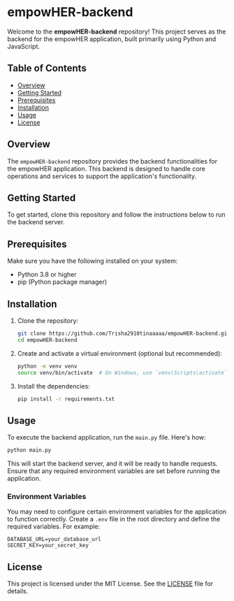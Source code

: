 
# empowHER-backend

Welcome to the **empowHER-backend** repository! This project serves as the backend for the empowHER application, built primarily using Python and JavaScript.

## Table of Contents
- [Overview](#overview)
- [Getting Started](#getting-started)
- [Prerequisites](#prerequisites)
- [Installation](#installation)
- [Usage](#usage)
- [License](#license)

## Overview
The `empowHER-backend` repository provides the backend functionalities for the empowHER application. This backend is designed to handle core operations and services to support the application's functionality.

## Getting Started
To get started, clone this repository and follow the instructions below to run the backend server.

## Prerequisites
Make sure you have the following installed on your system:
- Python 3.8 or higher
- pip (Python package manager)

## Installation
1. Clone the repository:
   ```bash
   git clone https://github.com/Trisha2910tinaaaaa/empowHER-backend.git
   cd empowHER-backend
   ```

2. Create and activate a virtual environment (optional but recommended):
   ```bash
   python -m venv venv
   source venv/bin/activate  # On Windows, use `venv\Scripts\activate`
   ```

3. Install the dependencies:
   ```bash
   pip install -r requirements.txt
   ```

## Usage
To execute the backend application, run the `main.py` file. Here's how:

```bash
python main.py
```

This will start the backend server, and it will be ready to handle requests. Ensure that any required environment variables are set before running the application.

### Environment Variables
You may need to configure certain environment variables for the application to function correctly. Create a `.env` file in the root directory and define the required variables. For example:

```
DATABASE_URL=your_database_url
SECRET_KEY=your_secret_key
```

## License
This project is licensed under the MIT License. See the [LICENSE](LICENSE) file for details.
